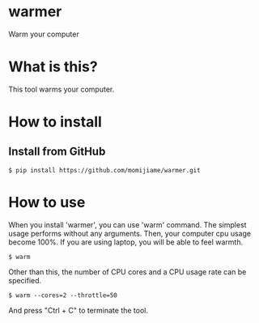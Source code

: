 warmer
======

Warm your computer

# What is this?

This tool warms your computer.

# How to install

## Install from GitHub

```
$ pip install https://github.com/momijiame/warmer.git
```

# How to use

When you install 'warmer', you can use 'warm' command.
The simplest usage performs without any arguments.
Then, your computer cpu usage become 100%.
If you are using laptop, you will be able to feel warmth.

```
$ warm
```

Other than this, the number of CPU cores and a CPU usage rate can be specified. 

```
$ warm --cores=2 --throttle=50
```

And press "Ctrl + C" to terminate the tool.
